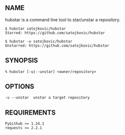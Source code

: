 ## NAME

hubstar is a command line tool to star/unstar a repository.

    $ hubstar satojkovic/hubstar
    Starred: https://github.com/satojkovic/hubstar
    
    $ hubstar -u satojkovic/hubstar
    Unstarred: https://github.com/satojkovic/hubstar

## SYNOPSIS

    % hubstar [-u|--unstar] <owner/repository>

## OPTIONS
    
    -u --unstar  unstar a target repository

## REQUIREMENTS

    PyGithub >= 1.24.1
    requests >= 2.2.1
